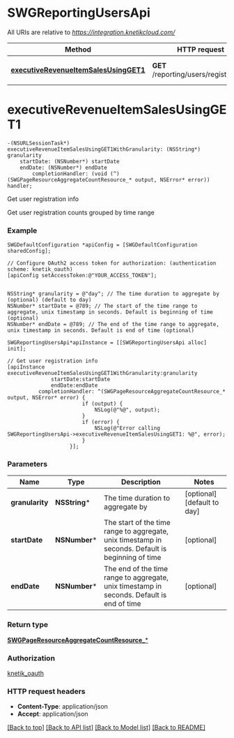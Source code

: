 # SWGReportingUsersApi

All URIs are relative to *https://integration.knetikcloud.com/*

Method | HTTP request | Description
------------- | ------------- | -------------
[**executiveRevenueItemSalesUsingGET1**](SWGReportingUsersApi.md#executiverevenueitemsalesusingget1) | **GET** /reporting/users/registrations | Get user registration info


# **executiveRevenueItemSalesUsingGET1**
```objc
-(NSURLSessionTask*) executiveRevenueItemSalesUsingGET1WithGranularity: (NSString*) granularity
    startDate: (NSNumber*) startDate
    endDate: (NSNumber*) endDate
        completionHandler: (void (^)(SWGPageResourceAggregateCountResource_* output, NSError* error)) handler;
```

Get user registration info

Get user registration counts grouped by time range

### Example 
```objc
SWGDefaultConfiguration *apiConfig = [SWGDefaultConfiguration sharedConfig];

// Configure OAuth2 access token for authorization: (authentication scheme: knetik_oauth)
[apiConfig setAccessToken:@"YOUR_ACCESS_TOKEN"];


NSString* granularity = @"day"; // The time duration to aggregate by (optional) (default to day)
NSNumber* startDate = @789; // The start of the time range to aggregate, unix timestamp in seconds. Default is beginning of time (optional)
NSNumber* endDate = @789; // The end of the time range to aggregate, unix timestamp in seconds. Default is end of time (optional)

SWGReportingUsersApi*apiInstance = [[SWGReportingUsersApi alloc] init];

// Get user registration info
[apiInstance executiveRevenueItemSalesUsingGET1WithGranularity:granularity
              startDate:startDate
              endDate:endDate
          completionHandler: ^(SWGPageResourceAggregateCountResource_* output, NSError* error) {
                        if (output) {
                            NSLog(@"%@", output);
                        }
                        if (error) {
                            NSLog(@"Error calling SWGReportingUsersApi->executiveRevenueItemSalesUsingGET1: %@", error);
                        }
                    }];
```

### Parameters

Name | Type | Description  | Notes
------------- | ------------- | ------------- | -------------
 **granularity** | **NSString***| The time duration to aggregate by | [optional] [default to day]
 **startDate** | **NSNumber***| The start of the time range to aggregate, unix timestamp in seconds. Default is beginning of time | [optional] 
 **endDate** | **NSNumber***| The end of the time range to aggregate, unix timestamp in seconds. Default is end of time | [optional] 

### Return type

[**SWGPageResourceAggregateCountResource_***](SWGPageResourceAggregateCountResource_.md)

### Authorization

[knetik_oauth](../README.md#knetik_oauth)

### HTTP request headers

 - **Content-Type**: application/json
 - **Accept**: application/json

[[Back to top]](#) [[Back to API list]](../README.md#documentation-for-api-endpoints) [[Back to Model list]](../README.md#documentation-for-models) [[Back to README]](../README.md)

